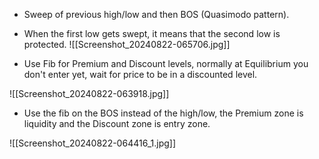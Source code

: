 
- Sweep of previous high/low and then BOS (Quasimodo pattern).
- When the first low gets swept, it means that the second low is protected.
![[Screenshot_20240822-065706.jpg]]

- Use Fib for Premium and Discount levels, normally at Equilibrium you don't enter yet, wait for price to be in a discounted level.

![[Screenshot_20240822-063918.jpg]]

- Use the fib on the BOS instead of the high/low, the Premium zone is liquidity and the Discount zone is entry zone.

![[Screenshot_20240822-064416_1.jpg]]

